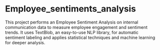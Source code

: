 # Employee_sentiments_analysis
This project performs an Employee Sentiment Analysis on internal communication data to measure employee engagement and sentiment trends. It uses TextBlob, an easy-to-use NLP library, for automatic sentiment labeling and applies statistical techniques and machine learning for deeper analysis.
